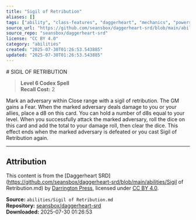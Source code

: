 ```yaml
---
title: "Sigil of Retribution"
aliases: []
tags: ["ability", "class-features", "daggerheart", "mechanics", "powers", "reference", "srd", "ttrpg"]
source_url: "https://github.com/seansbox/daggerheart-srd/blob/main/abilities/Sigil of Retribution.md"
source_repo: "seansbox/daggerheart-srd"
license: "CC BY 4.0"
category: "abilities"
created: "2025-07-30T01:26:53.543885"
updated: "2025-07-30T01:26:53.543885"
---
```


﻿# SIGIL OF RETRIBUTION

> **Level 6 Codex Spell**  
> **Recall Cost:** 2

Mark an adversary within Close range with a sigil of retribution. The GM gains a Fear. When the marked adversary deals damage to you or your allies, place a d8 on this card. You can hold a number of d8s equal to your level. When you successfully attack the marked adversary, roll the dice on this card and add the total to your damage roll, then clear the dice. This effect ends when the marked adversary is defeated or you cast Sigil of Retribution again.

---

## Attribution

This content is from the [Daggerheart SRD](https://github.com/seansbox/daggerheart-srd/blob/main/abilities/Sigil of Retribution.md) by [Darrington Press](https://darringtonpress.com/), licensed under [CC BY 4.0](https://creativecommons.org/licenses/by/4.0/).

**Source:** `abilities/Sigil of Retribution.md`  
**Repository:** [seansbox/daggerheart-srd](https://github.com/seansbox/daggerheart-srd)  
**Downloaded:** 2025-07-30 01:26:53

